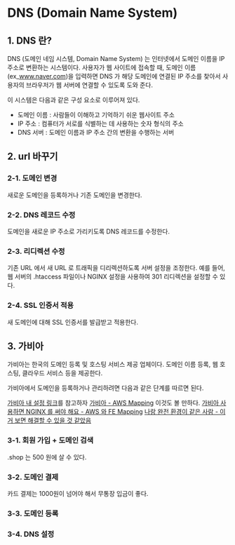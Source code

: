 # DNS (Domain Name System)

## 1. DNS 란?
DNS (도메인 네임 시스템, Domain Name System) 는 인터넷에서 도메인 이름을 IP 주소로 변환하는 시스템이다. 사용자가 웹 사이트에 접속할 때, 도메인 이름(ex_www.naver.com)을 입력하면 DNS 가 해당 도메인에 연결된 IP 주소를 찾아서 사용자의 브라우저가 웹 서버에 연결할 수 있도록 도와 준다.

이 시스템은 다음과 같은 구성 요소로 이루어져 있다.
- 도메인 이름 : 사람들이 이해하고 기억하기 쉬운 웹사이트 주소
- IP 주소 : 컴퓨터가 서로를 식별하는 데 사용하는 숫자 형식의 주소
- DNS 서버 : 도메인 이름과 IP 주소 간의 변환을 수행하는 서버

## 2. url 바꾸기

### 2-1. 도메인 변경
새로운 도메인을 등록하거나 기존 도메인을 변경한다.

### 2-2. DNS 레코드 수정
도메인을 새로운 IP 주소로 가리키도록 DNS 레코드를 수정한다.

### 2-3. 리디렉션 수정
기존 URL 에서 새 URL 로 트래픽을 디리렉션하도록 서버 설정을 조정한다. 예를 들어, 웹 서버의 .htaccess 파일이나 NGINX 설정을 사용하여 301 리디렉션을 설정할 수 있다.

### 2-4. SSL 인증서 적용
새 도메인에 대해 SSL 인증서를 발급받고 적용한다.

## 3. 가비아
가비아는 한국의 도메인 등록 및 호스팅 서비스 제공 업체이다. 도메인 이름 등록, 웹 호스팅, 클라우드 서비스 등을 제공한다.

가비아에서 도메인을 등록하거나 관리하려면 다음과 같은 단계를 따르면 된다.

[가비아 내 설정 링크](https://customer.gabia.com/manual/hosting/324/4457)를 참고하자
[가비아 - AWS Mapping](https://jindevelopetravel0919.tistory.com/189) 이것도 볼 만하다.
[가비아 사용하면 NGINX 를 써야 해요 - AWS 와 FE Mapping](https://jindevelopetravel0919.tistory.com/192)
[나랑 완전 환경이 같은 사람 - 이거 보면 해결할 수 있을 것 같았음](https://velog.io/@server30sopt/EC2-HTTPS%EB%A1%9C-%EC%97%B0%EA%B2%B0%ED%95%98%EA%B8%B0)
### 3-1. 회원 가입 + 도메인 검색
.shop 는 500 원에 살 수 있다.

### 3-2. 도메인 결제
카드 결제는 1000원이 넘어야 해서 무통장 입금이 좋다.

### 3-3. 도메인 등록

### 3-4. DNS 설정